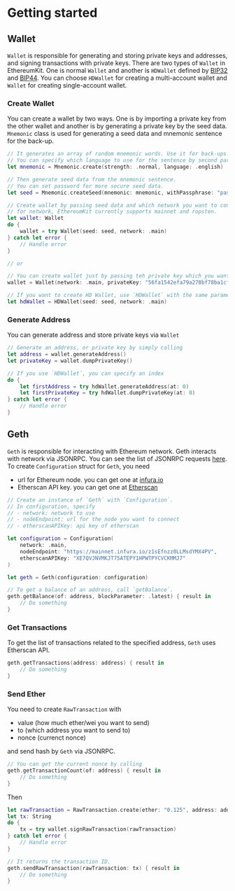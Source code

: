 # Getting started

## Wallet
`Wallet` is responsible for generating and storing private keys and addresses, and signing transactions with private keys. There are two types of `Wallet` in EthereumKit. One is normal `Wallet` and another is `HDWallet` defined by [BIP32](https://github.com/bitcoin/bips/blob/master/bip-0032.mediawiki) and [BIP44](https://github.com/bitcoin/bips/blob/master/bip-0044.mediawiki).  You can choose `HDWallet` for creating a multi-account wallet and `Wallet` for creating single-account wallet.

### Create Wallet
You can create a wallet by two ways. One is by importing a private key from the other wallet and another is by generating a private key by the seed data. `Mnemonic` class is used for generating a seed data and mnemonic sentence for the back-up.

```swift
// It generates an array of random mnemonic words. Use it for back-ups.
// You can specify which language to use for the sentence by second parameter.
let mnemonic = Mnemonic.create(strength: .normal, language: .english)

// Then generate seed data from the mnemonic sentence.
// You can set password for more secure seed data.
let seed = Mnemonic.createSeed(mnemonic: mnemonic, withPassphrase: "password")

// Create wallet by passing seed data and which network you want to connect.
// for network, EthereumKit currently supports mainnet and ropsten.
let wallet: Wallet
do {
    wallet = try Wallet(seed: seed, network: .main)
} catch let error {
    // Handle error
}

// or

// You can create wallet just by passing teh private key which you want to import.
wallet = Wallet(network: .main, privateKey: "56fa1542efa79a278bf78ba1cf11ef20d961d511d344dc1d4d527bc06eeca667")

// If you want to create HD Wallet, use `HDWallet` with the same parameters.
let hdWallet = HDWallet(seed: seed, network: .main)
```

### Generate Address
You can generate address and store private keys via `Wallet`

```swift
// Generate an address, or private key by simply calling
let address = wallet.generateAddress()
let privateKey = wallet.dumpPrivateKey()

// If you use `HDWallet`, you can specify an index
do {
    let firstAddress = try hdWallet.generateAddress(at: 0)
    let firstPrivateKey = try hdWallet.dumpPrivateKey(at: 0)
} catch let error {
    // Handle error
}
```

## Geth
`Geth` is responsible for interacting with Ethereum network. Geth interacts with network via JSONRPC. You can see the list of JSONRPC requests [here](Documentation/JSONRPC.md).
To create `Configuration` struct for `Geth`, you need 
- url for Ethereum node. you can get one at [infura.io](https://infura.io)
- Etherscan API key. you can get one at [Etherscan](https://etherscan.io)

```swift
// Create an instance of `Geth` with `Configuration`.
// In configuration, specify
// - network: network to use
// - nodeEndpoint: url for the node you want to connect
// - etherscanAPIKey: api key of etherscan

let configuration = Configuration(
    network: .main,
    nodeEndpoint: "https://mainnet.infura.io/z1sEfnzz0LLMsdYMX4PV",
    etherscanAPIKey: "XE7QVJNVMKJT75ATEPY1HPWTPYCVCKMMJ7"
)

let geth = Geth(configuration: configuration)

// To get a balance of an address, call `getBalance`.
geth.getBalance(of: address, blockParameter: .latest) { result in
    // Do something
} 

```

### Get Transactions
To get the list of transactions related to the specified address, `Geth` uses Etherscan API.

```swift
geth.getTransactions(address: address) { result in
    // Do something            
}
```

### Send Ether
You need to create `RawTransaction` with 
- value (how much ether/wei you want to send)
- to (which address you want to send to)
- nonce (currenct nonce)

and send hash by `Geth` via JSONRPC.

```swift
// You can get the current nonce by calling 
geth.getTransactionCount(of: address) { result in
    // Do something
}
```

Then

```swift
let rawTransaction = RawTransaction.create(ether: "0.125", address: address, nonce: nonce)
let tx: String
do {
    tx = try wallet.signRawTransaction(rawTransaction)
} catch let error {
    // Handle error
}

// It returns the transaction ID.
geth.sendRawTransaction(rawTransaction: tx) { result in
    // Do something
}
```

